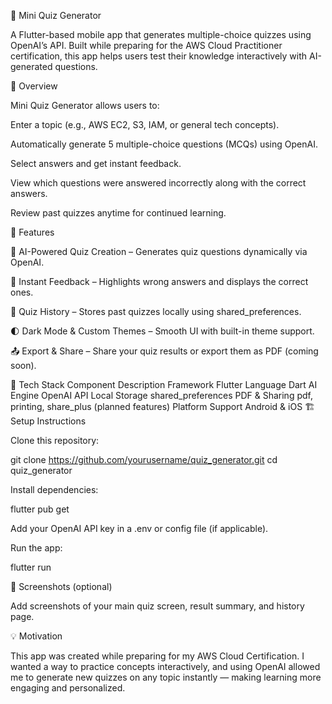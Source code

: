 🧠 Mini Quiz Generator

A Flutter-based mobile app that generates multiple-choice quizzes using OpenAI’s API.
Built while preparing for the AWS Cloud Practitioner certification, this app helps users test their knowledge interactively with AI-generated questions.

🚀 Overview

Mini Quiz Generator allows users to:

Enter a topic (e.g., AWS EC2, S3, IAM, or general tech concepts).

Automatically generate 5 multiple-choice questions (MCQs) using OpenAI.

Select answers and get instant feedback.

View which questions were answered incorrectly along with the correct answers.

Review past quizzes anytime for continued learning.

🧩 Features

🧠 AI-Powered Quiz Creation – Generates quiz questions dynamically via OpenAI.

🎯 Instant Feedback – Highlights wrong answers and displays the correct ones.

💾 Quiz History – Stores past quizzes locally using shared_preferences.

🌓 Dark Mode & Custom Themes – Smooth UI with built-in theme support.

📤 Export & Share – Share your quiz results or export them as PDF (coming soon).

🧰 Tech Stack
Component	Description
Framework	Flutter
Language	Dart
AI Engine	OpenAI API
Local Storage	shared_preferences
PDF & Sharing	pdf, printing, share_plus (planned features)
Platform Support	Android & iOS
🏗️ Setup Instructions

Clone this repository:

git clone https://github.com/yourusername/quiz_generator.git
cd quiz_generator


Install dependencies:

flutter pub get


Add your OpenAI API key in a .env or config file (if applicable).

Run the app:

flutter run

📱 Screenshots (optional)

Add screenshots of your main quiz screen, result summary, and history page.

💡 Motivation

This app was created while preparing for my AWS Cloud Certification.
I wanted a way to practice concepts interactively, and using OpenAI allowed me to generate new quizzes on any topic instantly — making learning more engaging and personalized.
